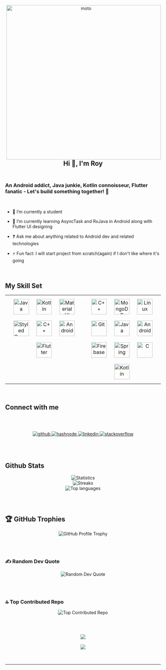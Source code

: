 <div align="center">
<img align="right" width="500px" alt="moto" src="https://i.imgur.com/sREDmpJ.gif"/>
</div>  
  


## <div align="center">Hi 👋,  I'm Roy</div></br>
### <div align="left">An Android addict, Java junkie, Kotlin connoisseur, Flutter fanatic - Let's build something together! 🚀</div>  
</br>

- 🔭 I’m currently a student  
  

- 🌱 I’m currently learning AsyncTask and RxJava in Android along with Flutter UI designing
  

- ❓ Ask me about anything related to Android dev and related technologies  
  

- ⚡ Fun fact: I will start project from scratch(again) if I don't like where it's going  
  

<br/>  


## My Skill Set  
<table><tr><td valign="top" width="50%">




<div align="center">  
<a href="https://www.java.com/" target="_blank"><img style="margin: 10px" src="https://profilinator.rishav.dev/skills-assets/java-original-wordmark.svg" alt="Java" height="50" /></a>  
<a href="https://kotlinlang.org/" target="_blank"><img style="margin: 10px" src="https://profilinator.rishav.dev/skills-assets/kotlinlang-icon.svg" alt="Kotlin" height="50" /></a>  
<a href="https://mui.com/" target="_blank"><img style="margin: 10px" src="https://profilinator.rishav.dev/skills-assets/mui.png" alt="Material UI" height="50" /></a>  
<a href="https://styled-components.com/" target="_blank"><img style="margin: 10px" src="https://profilinator.rishav.dev/skills-assets/styled-components.png" alt="Styled Components" height="50" /></a>  
<a href="https://www.cplusplus.com/" target="_blank"><img style="margin: 10px" src="https://profilinator.rishav.dev/skills-assets/cplusplus-original.svg" alt="C++" height="50" /></a>  
<a href="https://www.android.com/intl/en_in/" target="_blank"><img style="margin: 10px" src="https://profilinator.rishav.dev/skills-assets/android-original-wordmark.svg" alt="Android" height="50" /></a>  
<a href="https://flutter.dev/" target="_blank"><img style="margin: 10px" src="https://profilinator.rishav.dev/skills-assets/flutterio-icon.svg" alt="Flutter" height="50" /></a>  
</div>

</td><td valign="top" width="50%">




<div align="center">  
<a href="https://www.cplusplus.com/" target="_blank"><img style="margin: 10px" src="https://profilinator.rishav.dev/skills-assets/cplusplus-original.svg" alt="C++" height="50" /></a>  
<a href="https://www.mongodb.com/" target="_blank"><img style="margin: 10px" src="https://profilinator.rishav.dev/skills-assets/mongodb-original-wordmark.svg" alt="MongoDB" height="50" /></a>  
<a href="https://www.linux.org/" target="_blank"><img style="margin: 10px" src="https://profilinator.rishav.dev/skills-assets/linux-original.svg" alt="Linux" height="50" /></a>  
<a href="https://github.com/" target="_blank"><img style="margin: 10px" src="https://profilinator.rishav.dev/skills-assets/git-scm-icon.svg" alt="Git" height="50" /></a>  
<a href="https://www.java.com/" target="_blank"><img style="margin: 10px" src="https://profilinator.rishav.dev/skills-assets/java-original-wordmark.svg" alt="Java" height="50" /></a>  
<a href="https://www.android.com/intl/en_in/" target="_blank"><img style="margin: 10px" src="https://profilinator.rishav.dev/skills-assets/android-original-wordmark.svg" alt="Android" height="50" /></a>  
<a href="https://firebase.google.com/" target="_blank"><img style="margin: 10px" src="https://profilinator.rishav.dev/skills-assets/firebase.png" alt="Firebase" height="50" /></a>  
<a href="https://docs.spring.io/spring-framework/docs/3.0.x/reference/expressions.html#:~:text=The%20Spring%20Expression%20Language%20(SpEL,and%20basic%20string%20templating%20functionality." target="_blank"><img style="margin: 10px" src="https://profilinator.rishav.dev/skills-assets/springio-icon.svg" alt="Spring" height="50" /></a>  
<a href="https://www.cprogramming.com/" target="_blank"><img style="margin: 10px" src="https://profilinator.rishav.dev/skills-assets/c-original.svg" alt="C" height="50" /></a>  
<a href="https://kotlinlang.org/" target="_blank"><img style="margin: 10px" src="https://profilinator.rishav.dev/skills-assets/kotlinlang-icon.svg" alt="Kotlin" height="50" /></a>  
</div>





</td></tr></table>  

<br/>  


## Connect with me
<br></br>

<div align="center">
<a href="https://github.com/https://github.com/Rup-Royofficial" target="_blank">
<img src=https://img.shields.io/badge/github-%2324292e.svg?&style=for-the-badge&logo=github&logoColor=white alt=github style="margin-bottom: 5px;" />
</a>
<a href="https://hashnode.com/@https://hashnode.com/@RupayanRoyofficial" target="_blank">
<img src=https://img.shields.io/badge/hashnode-%232962FF.svg?&style=for-the-badge&logo=hashnode&logoColor=white alt=hashnode style="margin-bottom: 5px;" />
</a>
<a href="https://linkedin.com/in/https://www.linkedin.com/in/rupayan-roy-7a787b226/" target="_blank">
<img src=https://img.shields.io/badge/linkedin-%231E77B5.svg?&style=for-the-badge&logo=linkedin&logoColor=white alt=linkedin style="margin-bottom: 5px;" />
</a>
<a href="https://stackoverflow.com/users/https://stackoverflow.com/users/19829139/rupayan-roy" target="_blank">
<img src=https://img.shields.io/badge/stackoverflow-%23F28032.svg?&style=for-the-badge&logo=stackoverflow&logoColor=white alt=stackoverflow style="margin-bottom: 5px;" />
</a>  
</div>  
  

<br></br>


## Github Stats 
<p align="center">
  <img src="https://github-readme-stats.vercel.app/api?username=Rup-Royofficial&theme=dark&hide_border=false&include_all_commits=true&count_private=true" alt="Statistics"/></br>
  <img src="https://github-readme-streak-stats.herokuapp.com/?user=Rup-Royofficial&theme=dark&hide_border=false" alt="Streaks"/></br>
  <img src="https://github-readme-stats.vercel.app/api/top-langs/?username=Rup-Royofficial&theme=dark&hide_border=false&include_all_commits=true&count_private=true&layout=compact" alt="Top languages"/></br>
</p>

<br/>  



<br/>  



## 🏆 GitHub Trophies
<p align="center">
  <img src="https://github-profile-trophy.vercel.app/?username=Rup-Royofficial&theme=discord&no-frame=false&no-bg=true&margin-w=4" alt="GitHub Profile Trophy" />
</p>


<br></br>
### ✍️ Random Dev Quote
<p align="center">
  <img src="https://quotes-github-readme.vercel.app/api?type=horizontal&theme=radical" alt="Random Dev Quote" />
</p>


<br></br>
### 🔝 Top Contributed Repo
<p align="center">
  <img src="https://github-contributor-stats.vercel.app/api?username=Rup-Royofficial&limit=5&theme=discord&combine_all_yearly_contributions=true" alt="Top Contributed Repo" />
</p>

<br></br>
<div align="center"><img src="https://spotify-github-profile.vercel.app/api/view?uid=5enbw7so8xrq1n7c0i15mv74y&cover_image=true&theme=default&show_offline=false&background_color=121212&interchange=false&bar_color=53b14f&bar_color_cover=false" /></div>  

<br/>  

<div align="center">
<img src="https://komarev.com/ghpvc/?username=Rup-Royofficial&&style=flat-square" align="center" />
</div>  
  

<br/>  

<div align="center"></div>
<br />

----
